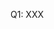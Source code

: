 Q1: XXX

<p><a href="https://api.gh-polls.com/poll/01DWRC0Z9D9HJA2S5MQ6CBWAN8/a/vote"><img src="https://api.gh-polls.com/poll/01DWRC0Z9D9HJA2S5MQ6CBWAN8/a" alt=""></a>
<a href="https://api.gh-polls.com/poll/01DWRC0Z9D9HJA2S5MQ6CBWAN8/b/vote"><img src="https://api.gh-polls.com/poll/01DWRC0Z9D9HJA2S5MQ6CBWAN8/b" alt=""></a>
<a href="https://api.gh-polls.com/poll/01DWRC0Z9D9HJA2S5MQ6CBWAN8/c/vote"><img src="https://api.gh-polls.com/poll/01DWRC0Z9D9HJA2S5MQ6CBWAN8/c" alt=""></a>
<a href="https://api.gh-polls.com/poll/01DWRC0Z9D9HJA2S5MQ6CBWAN8/d/vote"><img src="https://api.gh-polls.com/poll/01DWRC0Z9D9HJA2S5MQ6CBWAN8/d" alt=""></a></p>

